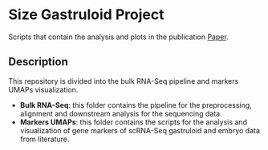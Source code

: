 # Size Gastruloid Project
Scripts that contain the analysis and plots in the publication [Paper](link).
## Description
This repository is divided into the bulk RNA-Seq pipeline and markers UMAPs visualization.

- **Bulk RNA-Seq**: this folder contains the pipeline for the preprocessing, alignment and downstream analysis for the sequencing data. 
- **Markers UMAPs**: this folder contains the scripts for the analysis and visualization of gene markers of scRNA-Seq gastruloid and embryo data from literature.

